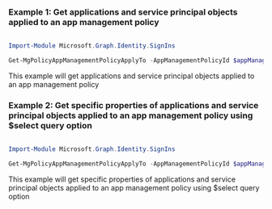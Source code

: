 ### Example 1: Get applications and service principal objects applied to an app management policy

```powershell

Import-Module Microsoft.Graph.Identity.SignIns

Get-MgPolicyAppManagementPolicyApplyTo -AppManagementPolicyId $appManagementPolicyId

```
This example will get applications and service principal objects applied to an app management policy

### Example 2: Get specific properties of applications and service principal objects applied to an app management policy using $select query option

```powershell

Import-Module Microsoft.Graph.Identity.SignIns

Get-MgPolicyAppManagementPolicyApplyTo -AppManagementPolicyId $appManagementPolicyId -Property "id,appId,displayName,createdDateTime" 

```
This example will get specific properties of applications and service principal objects applied to an app management policy using $select query option

